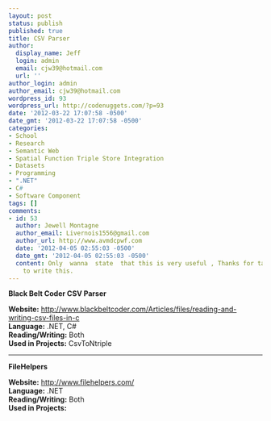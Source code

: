 ```yaml
---
layout: post
status: publish
published: true
title: CSV Parser
author:
  display_name: Jeff
  login: admin
  email: cjw39@hotmail.com
  url: ''
author_login: admin
author_email: cjw39@hotmail.com
wordpress_id: 93
wordpress_url: http://codenuggets.com/?p=93
date: '2012-03-22 17:07:58 -0500'
date_gmt: '2012-03-22 17:07:58 -0500'
categories:
- School
- Research
- Semantic Web
- Spatial Function Triple Store Integration
- Datasets
- Programming
- ".NET"
- C#
- Software Component
tags: []
comments:
- id: 53
  author: Jewell Montagne
  author_email: Livernois1556@gmail.com
  author_url: http://www.avmdcpwf.com
  date: '2012-04-05 02:55:03 -0500'
  date_gmt: '2012-04-05 02:55:03 -0500'
  content: Only  wanna  state  that this is very useful , Thanks for taking your time
    to write this.
---
```

<b>Black Belt Coder CSV Parser</b>

<b>Website:</b> <a href="http://www.blackbeltcoder.com/Articles/files/reading-and-writing-csv-files-in-c">http://www.blackbeltcoder.com/Articles/files/reading-and-writing-csv-files-in-c</a><br />
<b>Language:</b> .NET, C#<br />
<b>Reading/Writing:</b> Both<br />
<b>Used in Projects:</b> CsvToNtriple

<hr />
<b>FileHelpers</b>

<b>Website:</b> <a href="http://www.filehelpers.com/">http://www.filehelpers.com/</a><br />
<b>Language:</b> .NET<br />
<b>Reading/Writing:</b> Both<br />
<b>Used in Projects:</b>

